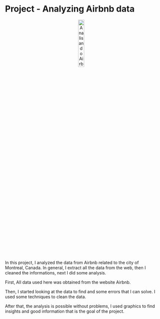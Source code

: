 # Project - Analyzing Airbnb data

<center><img alt="Analisando Airbnb" width="20%" src="https://www.area360.com.au/wp-content/uploads/2017/09/airbnb-logo.jpg"></center>

In this project, I analyzed the data from Airbnb related to the city of Montreal, Canada. 
In general, I extract all the data from the web, then I cleaned the informations, next I did some analysis.

First, All data used here was obtained from the website Airbnb.

Then, I started looking at the data to find and some errors that I can solve. I used some techniques to clean the data.

After that, the analysis is possible without problems, I used graphics to find insights and good information that is the goal of the project.
